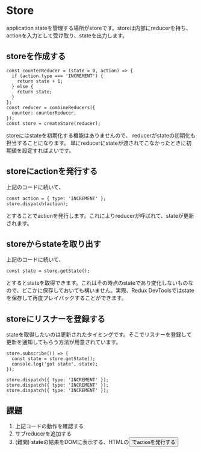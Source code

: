 # Store

application stateを管理する場所がstoreです。storeは内部にreducerを持ち、actionを入力として受け取り、stateを出力します。

## storeを作成する

```
const counterReducer = (state = 0, action) => {
  if (action.type === 'INCREMENT') {
    return state + 1;
  } else {
    return state;
  }
};
const reducer = combineReducers({
  counter: counterReducer,
});
const store = createStore(reducer);
```

storeにはstateを初期化する機能はありませんので、
reducerがstateの初期化も担当することになります。
単にreducerにstateが渡されてこなかったときに初期値を設定すればよいです。

## storeにactionを発行する

上記のコードに続いて、

```
const action = { type: 'INCREMENT' };
store.dispatch(action);
```

とすることでactionを発行します。これによりreducerが呼ばれて、stateが更新されます。

## storeからstateを取り出す

上記のコードに続いて、

```
const state = store.getState();
```

とするとstateを取得できます。これはその時点のstateであり変化しないものなので、どこかに保存しておいても構いません。実際、Redux DevToolsではstateを保存して再度プレイバックすることができます。

## storeにリスナーを登録する

stateを取得したいのは更新されたタイミングです。そこでリスナーを登録して更新を通知してもらう方法が用意されています。

```
store.subscribe(() => {
  const state = store.getState();
  console.log('got state', state);
});

store.dispatch({ type: 'INCREMENT' });
store.dispatch({ type: 'INCREMENT' });
store.dispatch({ type: 'INCREMENT' });
```

## 課題

1. 上記コードの動作を確認する
2. サブreducerを追加する
3. (難問) stateの結果をDOMに表示する、HTMLの<button>でactionを発行する
